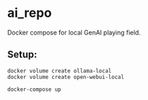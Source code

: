 # ai_repo

Docker compose for local GenAI playing field.
## Setup:

```
docker volume create ollama-local
docker volume create open-webui-local

docker-compose up
```